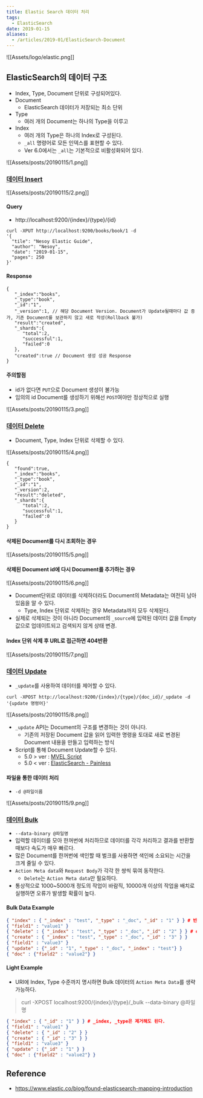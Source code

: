 ```yaml
---
title: Elastic Search 데이터 처리
tags:
  - ElasticSearch
date: 2019-01-15
aliases: 
  - /articles/2019-01/ElasticSearch-Document
---
```


![[Assets/logo/elastic.png]]

## ElasticSearch의 데이터 구조
- Index, Type, Document 단위로 구성되어있다.
- Document
    - ElasticSearch 데이터가 저장되는 최소 단위
- Type
    - 여러 개의 Document는 하나의 Type을 이루고
- Index
    - 여러 개의 Type은 하나의 Index로 구성된다.
    - `_all` 명령어로 모든 인덱스를 표현할 수 있다.
    - Ver 6.0에서는 `_all`는 기본적으로 비활성화되어 있다.

![[Assets/posts/20190115/1.png]]

### [데이터 Insert](https://www.elastic.co/guide/en/elasticsearch/reference/current/docs-index_.html)

![[Assets/posts/20190115/2.png]]

#### Query
- http://localhost:9200/{index}/{type}/{id}
```shell
curl -XPUT http://localhost:9200/books/book/1 -d
'{
  "tile": "Nesoy Elastic Guide",
  "author": "Nesoy",
  "date": "2019-01-15",
  "pages": 250
}'
```

#### Response
```shell
{
   "_index":"books",
   "_type":"book",
   "_id":"1",
   "_version":1, // 해당 Document Version. Document가 Update될때마다 값 증가, 기존 Document를 보관하지 않고 새로 작성(Rollback 불가)
   "result":"created",
   "_shards":{
      "total":2,
      "successful":1,
      "failed":0
   },
   "created":true // Document 생성 성공 Response
}
```

#### 주의할점
- id가 없다면 `PUT`으로 Document 생성이 불가능
- 임의의 id Document를 생성하기 위해선 `POST`여야만 정상적으로 실행

![[Assets/posts/20190115/3.png]]



### [데이터 Delete](https://www.elastic.co/guide/en/elasticsearch/reference/current/docs-delete.html)
- Document, Type, Index 단위로 삭제할 수 있다.

![[Assets/posts/20190115/4.png]]

```shell
{
   "found":true,
   "_index":"books",
   "_type":"book",
   "_id":"1",
   "_version":2,
   "result":"deleted",
   "_shards":{
      "total":2,
      "successful":1,
      "failed":0
   }
}
```

#### 삭제된 Document를 다시 조회하는 경우
![[Assets/posts/20190115/5.png]]

#### 삭제된 Document id에 다시 Document를 추가하는 경우
![[Assets/posts/20190115/6.png]]

- Document단위로 데이터를 삭제하더라도 Document의 Metadata는 여전히 남아있음을 알 수 있다.
    - Type, Index 단위로 삭제하는 경우 Metadata까지 모두 삭제된다.
- 실제로 삭제되는 것이 아니라 Document의 `_source`에 입력된 데이터 값을 Empty값으로 업데이트되고 검색되지 않게 상태 변경.

#### Index 단위 삭제 후 URL로 접근하면 404반환
![[Assets/posts/20190115/7.png]]


### [데이터 Update](https://www.elastic.co/guide/en/elasticsearch/reference/current/docs-update.html)
- `_update`를 사용하여 데이터를 제어할 수 있다.
```shell
curl -XPOST http://localhost:9200/{index}/{type}/{doc_id}/_update -d '{update 명령어}'
```

![[Assets/posts/20190115/8.png]]

- `_update` API는 Document의 구조를 변경하는 것이 아니다.
    - 기존의 저장된 Document 값을 읽어 입력한 명령을 토대로 새로 변경된 Document 내용을 만들고 입력하는 방식
- Script를 통해 Document Update할 수 있다.
    - 5.0 > ver : [MVEL Script](https://github.com/mvel/mvel)
    - 5.0 < ver : [ElasticSearch - Painless](https://www.elastic.co/guide/en/elasticsearch/painless/current/painless-examples.html)

#### 파일을 통한 데이터 처리
- `-d @파일이름`

![[Assets/posts/20190115/9.png]]

### [데이터 Bulk](https://www.elastic.co/guide/en/elasticsearch/reference/current/docs-bulk.html)
- `--data-binary @파일명`
- 입력할 데이터를 모아 한꺼번에 처리하므로 데이터를 각각 처리하고 결과를 반환할 때보다 속도가 매우 빠르다.
- 많은 Document를 한꺼번에 색인할 때 벌크를 사용하면 색인에 소요되는 시간을 크게 줄일 수 있다.
- `Action Meta data`와 `Request Body`가 각각 한 쌍씩 묶여 동작한다.
    - `Delete`는 `Action Meta data`만 필요하다.
- 통상적으로 1000~5000개 정도의 작업이 바람직, 10000개 이상의 작업을 배치로 실행하면 오류가 발생할 확률이 높다.

#### Bulk Data Example
```json
{ "index" : { "_index" : "test", "_type" : "_doc", "_id" : "1" } } # 반드시 줄 바꿈으로 Meta data와 Body를 구분한다
{ "field1" : "value1" }
{ "delete" : { "_index" : "test", "_type" : "_doc", "_id" : "2" } } # delete는 Body가 필요없다.
{ "create" : { "_index" : "test", "_type" : "_doc", "_id" : "3" } }
{ "field1" : "value3" }
{ "update" : {"_id" : "1", "_type" : "_doc", "_index" : "test"} }
{ "doc" : {"field2" : "value2"} }
```

#### Light Example
- URI에 Index, Type 수준까지 명시하면 Bulk 데이터의 `Action Meta Data`를 생략 가능하다.
> curl -XPOST localhost:9200/{index}/{type}/_bulk --data-binary @파일명

```json
{ "index" : { "_id" : "1" } } # _index, _type은 제거해도 된다.
{ "field1" : "value1" }
{ "delete" : { "_id" : "2" } }
{ "create" : { "_id" : "3" } }
{ "field1" : "value3" }
{ "update" : {"_id" : "1" } }
{ "doc" : {"field2" : "value2"} }
```

## Reference
- <https://www.elastic.co/blog/found-elasticsearch-mapping-introduction>
